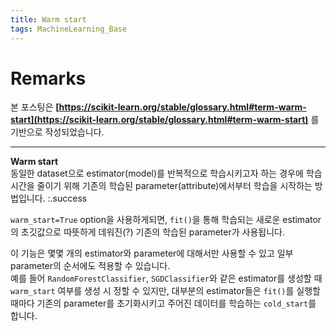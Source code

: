 ```yaml
---
title: Warm start
tags: MachineLearning_Base
---
```


# Remarks
본 포스팅은 **[https://scikit-learn.org/stable/glossary.html#term-warm-start](https://scikit-learn.org/stable/glossary.html#term-warm-start)** 를 기반으로 작성되었습니다.

<!--more-->

---

**Warm start** \
동일한 dataset으로 estimator(model)를 반복적으로 학습시키고자 하는 경우에 학습시간을 줄이기 위해 기존의 학습된 parameter(attribute)에서부터 학습을 시작하는 방법입니다.
:.success

`warm_start=True` option을 사용하게되면, `fit()`을 통해 학습되는 새로운 estimator의 초깃값으로 따뜻하게 데워진(?) 기존의 학습된 parameter가 사용됩니다. <br>

이 기능은 몇몇 개의 estimator와 parameter에 대해서만 사용할 수 있고 일부 parameter의 순서에도 적용할 수 있습니다. <br>
예를 들어 `RandomForestClassifier`, `SGDClassifier`와 같은 estimator를 생성할 때 `warm_start` 여부를 생성 시 정할 수 있지만, 대부분의 estimator들은 `fit()`를 실행할 때마다 기존의 parameter를 초기화시키고 주어진 데이터를 학습하는 `cold_start`를 합니다.

